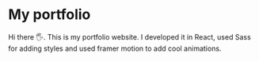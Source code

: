 # My portfolio

Hi there 🖐. This is my portfolio website. I developed it in React, used Sass for adding styles and used framer motion to add cool animations.

